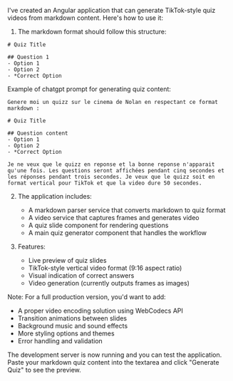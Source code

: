 I've created an Angular application that can generate TikTok-style quiz videos from markdown content. Here's how to use it:

1.  The markdown format should follow this structure:

```
# Quiz Title

## Question 1
- Option 1
- Option 2
- *Correct Option

```

Example of chatgpt prompt for generating quiz content:

```
Genere moi un quizz sur le cinema de Nolan en respectant ce format markdown : 

# Quiz Title

## Question content
- Option 1
- Option 2
- *Correct Option

Je ne veux que le quizz en reponse et la bonne reponse n'apparait qu'une fois. Les questions seront affichées pendant cinq secondes et les réponses pendant trois secondes. Je veux que le quizz soit en format vertical pour TikTok et que la video dure 50 secondes. 
```

2.  The application includes:
    
    -   A markdown parser service that converts markdown to quiz format
    -   A video service that captures frames and generates video
    -   A quiz slide component for rendering questions
    -   A main quiz generator component that handles the workflow
3.  Features:
    
    -   Live preview of quiz slides
    -   TikTok-style vertical video format (9:16 aspect ratio)
    -   Visual indication of correct answers
    -   Video generation (currently outputs frames as images)

Note: For a full production version, you'd want to add:

-   A proper video encoding solution using WebCodecs API
-   Transition animations between slides
-   Background music and sound effects
-   More styling options and themes
-   Error handling and validation

The development server is now running and you can test the application. Paste your markdown quiz content into the textarea and click "Generate Quiz" to see the preview.